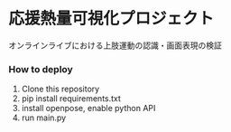 # 応援熱量可視化プロジェクト
オンラインライブにおける上肢運動の認識・画面表現の検証

### How to deploy
1. Clone this repository
2. pip install requirements.txt
3. install openpose, enable python API
4. run main.py
